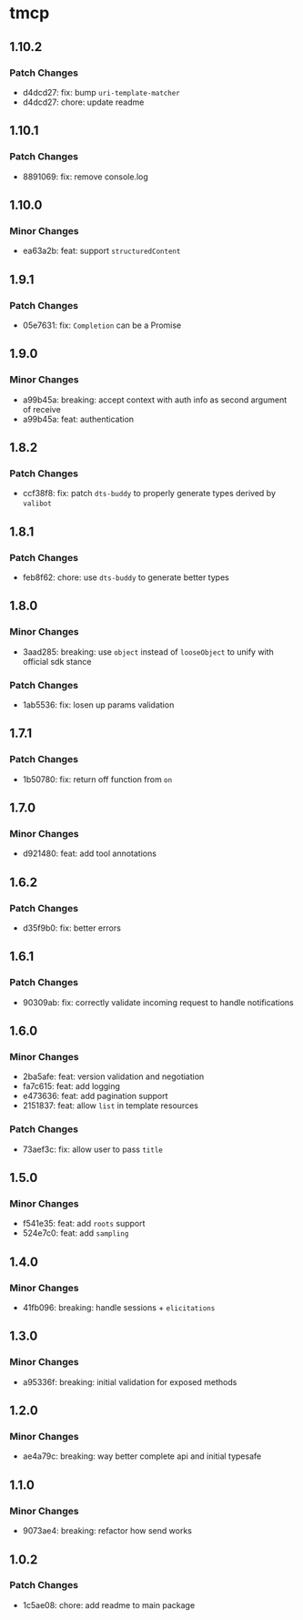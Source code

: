 # tmcp

## 1.10.2

### Patch Changes

- d4dcd27: fix: bump `uri-template-matcher`
- d4dcd27: chore: update readme

## 1.10.1

### Patch Changes

- 8891069: fix: remove console.log

## 1.10.0

### Minor Changes

- ea63a2b: feat: support `structuredContent`

## 1.9.1

### Patch Changes

- 05e7631: fix: `Completion` can be a Promise

## 1.9.0

### Minor Changes

- a99b45a: breaking: accept context with auth info as second argument of receive
- a99b45a: feat: authentication

## 1.8.2

### Patch Changes

- ccf38f8: fix: patch `dts-buddy` to properly generate types derived by `valibot`

## 1.8.1

### Patch Changes

- feb8f62: chore: use `dts-buddy` to generate better types

## 1.8.0

### Minor Changes

- 3aad285: breaking: use `object` instead of `looseObject` to unify with official sdk stance

### Patch Changes

- 1ab5536: fix: losen up params validation

## 1.7.1

### Patch Changes

- 1b50780: fix: return off function from `on`

## 1.7.0

### Minor Changes

- d921480: feat: add tool annotations

## 1.6.2

### Patch Changes

- d35f9b0: fix: better errors

## 1.6.1

### Patch Changes

- 90309ab: fix: correctly validate incoming request to handle notifications

## 1.6.0

### Minor Changes

- 2ba5afe: feat: version validation and negotiation
- fa7c615: feat: add logging
- e473636: feat: add pagination support
- 2151837: feat: allow `list` in template resources

### Patch Changes

- 73aef3c: fix: allow user to pass `title`

## 1.5.0

### Minor Changes

- f541e35: feat: add `roots` support
- 524e7c0: feat: add `sampling`

## 1.4.0

### Minor Changes

- 41fb096: breaking: handle sessions + `elicitations`

## 1.3.0

### Minor Changes

- a95336f: breaking: initial validation for exposed methods

## 1.2.0

### Minor Changes

- ae4a79c: breaking: way better complete api and initial typesafe

## 1.1.0

### Minor Changes

- 9073ae4: breaking: refactor how send works

## 1.0.2

### Patch Changes

- 1c5ae08: chore: add readme to main package
